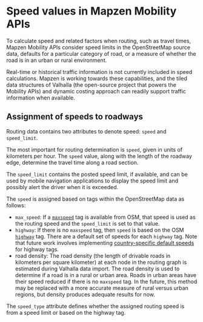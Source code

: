 # Speed values in Mapzen Mobility APIs

To calculate speed and related factors when routing, such as travel times, Mapzen Mobility APIs consider speed limits in the OpenStreetMap source data, defaults for a particular category of road, or a measure of whether the road is in an urban or rural environment.

Real-time or historical traffic information is not currently included in speed calculations. Mapzen is working towards these capabilities, and the tiled data structures of Valhalla (the open-source project that powers the Mobility APIs) and dynamic costing approach can readily support traffic information when available.

## Assignment of speeds to roadways

Routing data contains two attributes to denote speed: `speed` and `speed_limit`.

The most important for routing determination is `speed`, given in units of kilometers per hour. The `speed` value, along with the length of the roadway edge, determine the travel time along a road section.

The `speed_limit` contains the posted speed limit, if available, and can be used by mobile navigation applications to display the speed limit and possibly alert the driver when it is exceeded.

The `speed` is assigned based on tags within the OpenStreetMap data as follows:

* `max_speed`: If a [`maxspeed`](http://wiki.openstreetmap.org/wiki/Key:maxspeed) tag is available from OSM, that speed is used as the routing speed and the `speed_limit` is set to that value.
* `highway`:  If there is no `maxspeed` tag, then `speed` is based on the OSM [`highway`](http://wiki.openstreetmap.org/wiki/Key:highway) tag. There are a default set of speeds for each `highway` tag. Note that future work involves implementing [country-specific default speeds](https://wiki.openstreetmap.org/wiki/OSM_tags_for_routing/Maxspeed) for highway tags.
* road density: The road density (the length of drivable roads in kilometers per square kilometer) at each node in the routing graph is estimated during Valhalla data import. The road density is used to determine if a road is in a rural or urban area. Roads in urban areas have their speed reduced if there is no `maxspeed` tag. In the future, this method may be replaced with a more accurate measure of rural versus urban regions, but density produces adequate results for now.

The `speed_type` attribute defines whether the assigned routing speed is from a speed limit or based on the highway tag.
